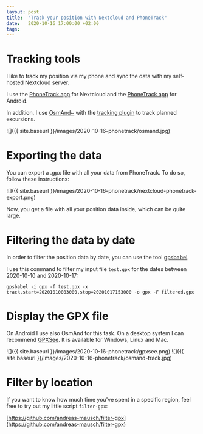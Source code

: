 ```yaml
---
layout: post
title:  "Track your position with Nextcloud and PhoneTrack"
date:   2020-10-16 17:00:00 +02:00
tags:
---
```


# Tracking tools

I like to track my position via my phone and sync the data with my self-hosted Nextcloud server.

I use the [PhoneTrack app](https://apps.nextcloud.com/apps/phonetrack) for Nextcloud and the [PhoneTrack app](https://f-droid.org/en/packages/net.eneiluj.nextcloud.phonetrack/) for Android.

In addition, I use [OsmAnd~](https://f-droid.org/de/packages/net.osmand.plus/) with the [tracking plugin](https://osmand.net/features/trip-recording-plugin) to track planned excursions.

![]({{ site.baseurl }}/images/2020-10-16-phonetrack/osmand.jpg)

# Exporting the data

You can export a .gpx file with all your data from PhoneTrack. To do so, follow these instructions:

![]({{ site.baseurl }}/images/2020-10-16-phonetrack/nextcloud-phonetrack-export.png)

Now, you get a file with all your position data inside, which can be quite large.

# Filtering the data by date

In order to filter the position data by date, you can use the tool [gpsbabel](https://www.gpsbabel.org/).

I use this command to filter my input file `test.gpx` for the dates between 2020-10-10 and 2020-10-17:

```
gpsbabel -i gpx -f test.gpx -x track,start=20201010083000,stop=20201017153000 -o gpx -F filtered.gpx
```

# Display the GPX file

On Android I use also OsmAnd for this task. On a desktop system I can recommend [GPXSee](https://www.gpxsee.org/).
It is available for Windows, Linux and Mac.

![]({{ site.baseurl }}/images/2020-10-16-phonetrack/gpxsee.png)
![]({{ site.baseurl }}/images/2020-10-16-phonetrack/osmand-track.jpg)

# Filter by location

If you want to know how much time you've spent in a specific region, feel free to try out my little script `filter-gpx`:

[https://github.com/andreas-mausch/filter-gpx](https://github.com/andreas-mausch/filter-gpx)
